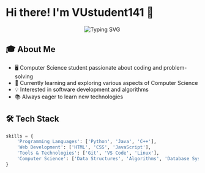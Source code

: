 # Hi there! I'm VUstudent141 👋

<div align="center">
  <img src="https://readme-typing-svg.herokuapp.com?font=Fira+Code&pause=1000&color=2E95F7&center=true&vCenter=true&width=435&lines=Computer+Science+Student;Learning+and+Growing+Every+Day" alt="Typing SVG" />
</div>

## 🎓 About Me

- 🖥️ Computer Science student passionate about coding and problem-solving
- 🌱 Currently learning and exploring various aspects of Computer Science
- 💡 Interested in software development and algorithms
- 📚 Always eager to learn new technologies

## 🛠️ Tech Stack

```python
skills = {
    'Programming Languages': ['Python', 'Java', 'C++'],
    'Web Development': ['HTML', 'CSS', 'JavaScript'],
    'Tools & Technologies': ['Git', 'VS Code', 'Linux'],
    'Computer Science': ['Data Structures', 'Algorithms', 'Database Systems']
}
